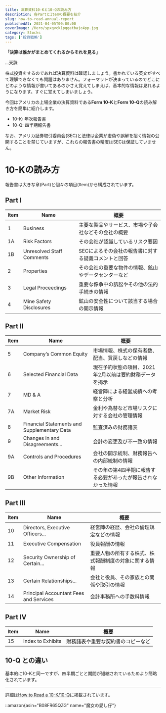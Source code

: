 ```yaml
---
title: 決算資料10-Kと10-Qの読み方
description: 各PartとItemの概要を紹介
slug: how-to-read-annual-report
publishedAt: 2021-04-05T00:00:00
coverImage: /Hero/spxqvck1pqgatbajc4pp.jpg
category: Stocks
tags: ['投資戦略']
---
```


**「決算は誰かがまとめてくれるからそれを見る」**

...天誅

株式投資をするのであれば決算資料は確認しましょう。書かれている英文がすべて理解できなくても問題はありません。フォーマットが決まっているのでどこにどのような情報が書いてあるのかさえ覚えてしまえば、基本的な情報は見れるようになります。すぐに覚えてしまいましょう。

今回はアメリカの上場企業の決算資料である**Form 10-K**と**Form 10-Q**の読み解き方を簡単に紹介します。

- 10-K: 年次報告書
- 10-Q: 四半期報告書

なお、アメリカ証券取引委員会(SEC)と法律は企業が虚偽や誤解を招く情報の公開することを禁じていますが、これらの報告書の精度はSECは保証していません。

# 10-Kの読み方

報告書は大きな章(Part)と個々の項目(Item)から構成されています。

## Part I

| Item | Name                      | 概要                                                 |
| ---- | ------------------------- | ---------------------------------------------------- |
| 1    | Business                  | 主要な製品やサービス、市場や子会社などその会社の概要 |
| 1A   | Risk Factors              | その会社が認識しているリスク要因                     |
| 1B   | Unresolved Staff Comments | SECによるその会社の報告書に対する疑義コメントと回答  |
| 2    | Properties                | その会社の重要な物件の情報、鉱山やデータセンターなど |
| 3    | Legal Proceedings         | 重要な係争中の訴訟やその他の法的手続きの情報         |
| 4    | Mine Safety Disclosures   | 鉱山の安全性について該当する場合の開示情報           |

## Part II

| Item | Name                                        | 概要                                                          |
| ---- | ------------------------------------------- | ------------------------------------------------------------- |
| 5    | Company’s Common Equity                     | 市場情報、株式の保有者数、配当、買戻しなどの情報              |
| 6    | Selected Financial Data                     | 現在予約状態の項目、2021年2月以前は要約財務データを掲示       |
| 7    | MD & A                                      | 経営陣による経営成績への考察と分析                            |
| 7A   | Market Risk                                 | 金利や為替など市場リスクに対する会社の管理情報                |
| 8    | Financial Statements and Supplementary Data | 監査済みの財務諸表                                            |
| 9    | Changes in and Disagreements...             | 会計の変更及び不一致の情報                                    |
| 9A   | Controls and Procedures                     | 会社の開示統制、財務報告への内部統制の情報                    |
| 9B   | Other Information                           | その年の第4四半期に報告する必要があったが報告されなかった情報 |

## Part III

| Item | Name                                   | 概要                                                   |
| ---- | -------------------------------------- | ------------------------------------------------------ |
| 10   | Directors, Executive Officers...       | 経営陣の経歴、会社の倫理規定などの情報                 |
| 11   | Executive Compensation                 | 役員報酬の情報                                         |
| 12   | Security Ownership of Certain...       | 重要人物の所有する株式、株式報酬制度の対象に関する情報 |
| 13   | Certain Relationships...               | 会社と役員、その家族との関係や取引の情報               |
| 14   | Principal Accountant Fees and Services | 会計事務所への手数料情報                               |

## Part IV

| Item | Name              | 概要                               |
| ---- | ----------------- | ---------------------------------- |
| 15   | Index to Exhibits | 財務諸表や重要な契約書のコピーなど |

## 10-Q との違い

基本的に10-Kと同一ですが、四半期ごとと期間が短縮されているためより簡略化されています。

---

詳細は[How to Read a 10-K/10-Q](https://www.investor.gov/introduction-investing/general-resources/news-alerts/alerts-bulletins/investor-bulletins/how-read)に掲載されています。

::amazon{asin="B08FR65QZG" name="魔女の愛し仔"}
